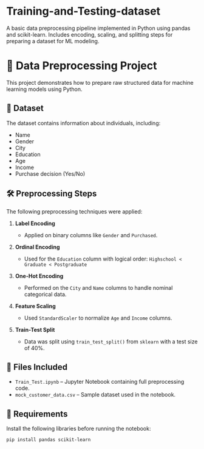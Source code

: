 # Training-and-Testing-dataset
A basic data preprocessing pipeline implemented in Python using pandas and scikit-learn. Includes encoding, scaling, and splitting steps for preparing a dataset for ML modeling.

# 🧠 Data Preprocessing Project

This project demonstrates how to prepare raw structured data for machine learning models using Python.

## 📁 Dataset
The dataset contains information about individuals, including:
- Name
- Gender
- City
- Education
- Age
- Income
- Purchase decision (Yes/No)

## 🛠️ Preprocessing Steps

The following preprocessing techniques were applied:

1. **Label Encoding**  
   - Applied on binary columns like `Gender` and `Purchased`.

2. **Ordinal Encoding**  
   - Used for the `Education` column with logical order:
     `Highschool < Graduate < Postgraduate`

3. **One-Hot Encoding**  
   - Performed on the `City` and `Name` columns to handle nominal categorical data.

4. **Feature Scaling**  
   - Used `StandardScaler` to normalize `Age` and `Income` columns.

5. **Train-Test Split**  
   - Data was split using `train_test_split()` from `sklearn` with a test size of 40%.

## 📂 Files Included

- `Train_Test.ipynb` – Jupyter Notebook containing full preprocessing code.
- `mock_customer_data.csv` – Sample dataset used in the notebook.

## 🧪 Requirements

Install the following libraries before running the notebook:
```bash
pip install pandas scikit-learn
